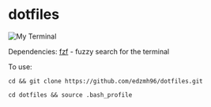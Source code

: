 # dotfiles

![My Terminal](https://cdn.pbrd.co/images/GK87HTT.png)

Dependencies:
[fzf](https://github.com/junegunn/fzf) - fuzzy search for the terminal

To use:

```cd && git clone https://github.com/edzmh96/dotfiles.git```

```cd dotfiles && source .bash_profile```
